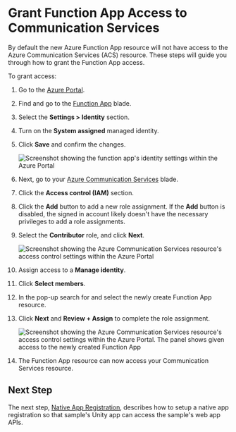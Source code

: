 # Grant Function App Access to Communication Services

By default the new Azure Function App resource will not have access to the Azure Communication Services (ACS) resource. These steps will guide you through how to grant the Function App access.

To grant access:

1. Go to the [Azure Portal](https://portal.azure.com).

2. Find and go to the [Function App](https://portal.azure.com/#view/HubsExtension/BrowseResource/resourceType/Microsoft.Web%2Fsites/kind/functionapp) blade.

3. Select the **Settings > Identity** section.
   
4. Turn on the **System assigned** managed identity.
   
5. Click **Save** and confirm the changes.

   <img src="./images/image-11-function-app-id.png" alt="Screenshot showing the function app's identity settings within the Azure Portal" style="max-height: 200px"/>

6. Next, go to your [Azure Communication Services](https://portal.azure.com/#blade/HubsExtension/BrowseResourceBlade/resourceType/Microsoft.Communication%2FCommunicationServices) blade.
   
7. Click the **Access control (IAM)** section.
   
8. Click the **Add** button to add a new role assignment. If the **Add** button is disabled, the signed in account likely doesn't have the necessary privileges to add a role assignments.
   
9. Select the **Contributor** role, and click **Next**.

   ![Screenshot showing the Azure Communication Services resource's access control settings within the Azure Portal](./images/image-12-acs-role.png)

10. Assign access to a **Manage identity**.
    
11. Click **Select members**.
    
12. In the pop-up search for and select the newly create Function App resource.
    
13. Click **Next** and **Review + Assign** to complete the role assignment.

    ![Screenshot showing the Azure Communication Services resource's access control settings within the Azure Portal. The panel shows given access to the newly created Function App](./images/image-13-acs-role.png)

14. The Function App resource can now access your Communication Services resource. 

## Next Step
The next step, [Native App Registration](./azure-function-setup-10.md#native-app-registration), describes how to setup a native app registration so that sample's Unity app can access the sample's web app APIs.